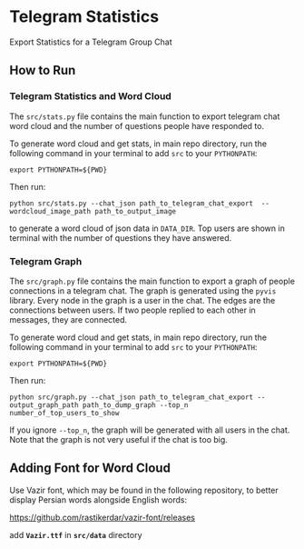 # Telegram Statistics
Export Statistics for a Telegram Group Chat

## How to Run
### Telegram Statistics and Word Cloud
The `src/stats.py` file contains the main function to export telegram chat word cloud and the number of questions people have responded to.

To generate word cloud and get stats, in main repo directory, run the following command in your terminal to add `src` to your `PYTHONPATH`:
```
export PYTHONPATH=${PWD}
```

Then run:
```
python src/stats.py --chat_json path_to_telegram_chat_export  --wordcloud_image_path path_to_output_image
```
to generate a word cloud of json data in `DATA_DIR`. Top users are shown in terminal with the number of questions they have answered.

### Telegram Graph
The `src/graph.py` file contains the main function to export a graph of people connections in a telegram chat. The graph is generated using the `pyvis` library.
Every node in the graph is a user in the chat. The edges are the connections between users. If two people replied to each other in messages, they are connected.

To generate word cloud and get stats, in main repo directory, run the following command in your terminal to add `src` to your `PYTHONPATH`:
```
export PYTHONPATH=${PWD}
```

Then run:
```
python src/graph.py --chat_json path_to_telegram_chat_export --output_graph_path path_to_dump_graph --top_n number_of_top_users_to_show
```

If you ignore `--top_n`, the graph will be generated with all users in the chat. Note that the graph is not very useful if the chat is too big.

## Adding Font for Word Cloud
Use Vazir font, which may be found in the following repository, to better display Persian words alongside English words:

https://github.com/rastikerdar/vazir-font/releases

add **`Vazir.ttf`** in **`src/data`** directory